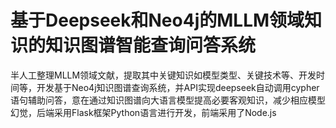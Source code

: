 # 基于Deepseek和Neo4j的MLLM领域知识的知识图谱智能查询问答系统
半人工整理MLLM领域文献，提取其中关键知识如模型类型、关键技术等、开发时间等，开发基于Neo4j知识图谱查询系统，并API实现deepseek自动调用cypher语句辅助问答，意在通过知识图谱向大语言模型提高必要客观知识，减少相应模型幻觉，后端采用Flask框架Python语言进行开发，前端采用了Node.js
